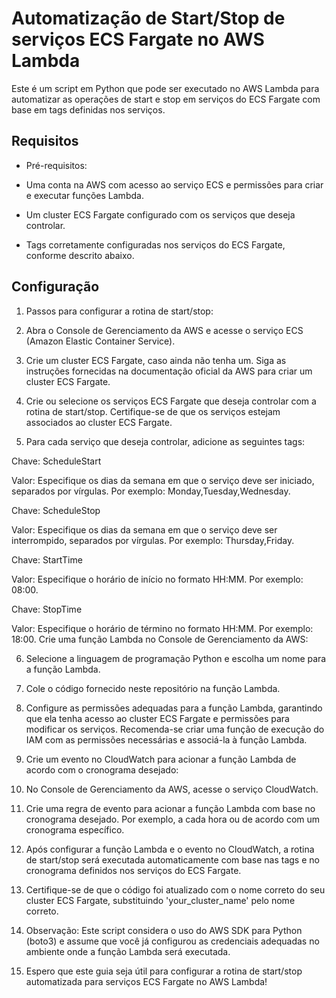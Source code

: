 # Automatização de Start/Stop de serviços ECS Fargate no AWS Lambda

Este é um script em Python que pode ser executado no AWS Lambda para automatizar as operações de start e stop em serviços do ECS Fargate com base em tags definidas nos serviços.

## Requisitos

- Pré-requisitos:

- Uma conta na AWS com acesso ao serviço ECS e permissões para criar e executar funções Lambda.
- Um cluster ECS Fargate configurado com os serviços que deseja controlar.
- Tags corretamente configuradas nos serviços do ECS Fargate, conforme descrito abaixo.

## Configuração

1. Passos para configurar a rotina de start/stop:

2. Abra o Console de Gerenciamento da AWS e acesse o serviço ECS (Amazon Elastic Container Service).

3. Crie um cluster ECS Fargate, caso ainda não tenha um. Siga as instruções fornecidas na documentação oficial da AWS para criar um cluster ECS Fargate.

4. Crie ou selecione os serviços ECS Fargate que deseja controlar com a rotina de start/stop. Certifique-se de que os serviços estejam associados ao cluster ECS Fargate.

5. Para cada serviço que deseja controlar, adicione as seguintes tags:

Chave: ScheduleStart

Valor: Especifique os dias da semana em que o serviço deve ser iniciado, separados por vírgulas. Por exemplo: Monday,Tuesday,Wednesday.

Chave: ScheduleStop

Valor: Especifique os dias da semana em que o serviço deve ser interrompido, separados por 
vírgulas. Por exemplo: Thursday,Friday.

Chave: StartTime

Valor: Especifique o horário de início no formato HH:MM. Por exemplo: 08:00.

Chave: StopTime

Valor: Especifique o horário de término no formato HH:MM. Por exemplo: 18:00.
Crie uma função Lambda no Console de Gerenciamento da AWS:

6. Selecione a linguagem de programação Python e escolha um nome para a função Lambda.
7. Cole o código fornecido neste repositório na função Lambda.
8. Configure as permissões adequadas para a função Lambda, garantindo que ela tenha acesso ao cluster ECS Fargate e permissões para modificar os serviços. Recomenda-se criar uma função de execução do IAM com as permissões necessárias e associá-la à função Lambda.
9. Crie um evento no CloudWatch para acionar a função Lambda de acordo com o cronograma desejado:

10. No Console de Gerenciamento da AWS, acesse o serviço CloudWatch.
11. Crie uma regra de evento para acionar a função Lambda com base no cronograma desejado. Por exemplo, a cada hora ou de acordo com um cronograma específico.
12. Após configurar a função Lambda e o evento no CloudWatch, a rotina de start/stop será executada automaticamente com base nas tags e no cronograma definidos nos serviços do ECS Fargate.

13. Certifique-se de que o código foi atualizado com o nome correto do seu cluster ECS Fargate, substituindo 'your_cluster_name' pelo nome correto.

14. Observação: Este script considera o uso do AWS SDK para Python (boto3) e assume que você já configurou as credenciais adequadas no ambiente onde a função Lambda será executada.

15. Espero que este guia seja útil para configurar a rotina de start/stop automatizada para serviços ECS Fargate no AWS Lambda!